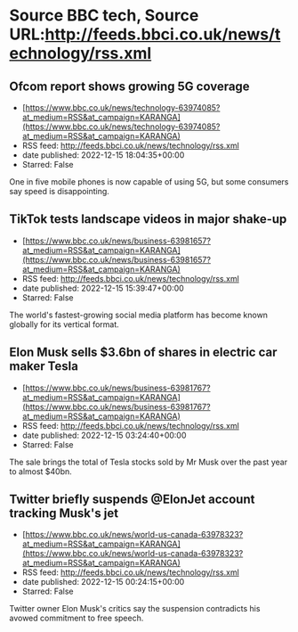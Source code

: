 # Source BBC tech, Source URL:http://feeds.bbci.co.uk/news/technology/rss.xml

## Ofcom report shows growing 5G coverage
 - [https://www.bbc.co.uk/news/technology-63974085?at_medium=RSS&at_campaign=KARANGA](https://www.bbc.co.uk/news/technology-63974085?at_medium=RSS&at_campaign=KARANGA)
 - RSS feed: http://feeds.bbci.co.uk/news/technology/rss.xml
 - date published: 2022-12-15 18:04:35+00:00
 - Starred: False

One in five mobile phones is now capable of using 5G, but some consumers say speed is disappointing.

## TikTok tests landscape videos in major shake-up
 - [https://www.bbc.co.uk/news/business-63981657?at_medium=RSS&at_campaign=KARANGA](https://www.bbc.co.uk/news/business-63981657?at_medium=RSS&at_campaign=KARANGA)
 - RSS feed: http://feeds.bbci.co.uk/news/technology/rss.xml
 - date published: 2022-12-15 15:39:47+00:00
 - Starred: False

The world's fastest-growing social media platform has become known globally for its vertical format.

## Elon Musk sells $3.6bn of shares in electric car maker Tesla
 - [https://www.bbc.co.uk/news/business-63981767?at_medium=RSS&at_campaign=KARANGA](https://www.bbc.co.uk/news/business-63981767?at_medium=RSS&at_campaign=KARANGA)
 - RSS feed: http://feeds.bbci.co.uk/news/technology/rss.xml
 - date published: 2022-12-15 03:24:40+00:00
 - Starred: False

The sale brings the total of Tesla stocks sold by Mr Musk over the past year to almost $40bn.

## Twitter briefly suspends @ElonJet account tracking Musk's jet
 - [https://www.bbc.co.uk/news/world-us-canada-63978323?at_medium=RSS&at_campaign=KARANGA](https://www.bbc.co.uk/news/world-us-canada-63978323?at_medium=RSS&at_campaign=KARANGA)
 - RSS feed: http://feeds.bbci.co.uk/news/technology/rss.xml
 - date published: 2022-12-15 00:24:15+00:00
 - Starred: False

Twitter owner Elon Musk's critics say the suspension contradicts his avowed commitment to free speech.
